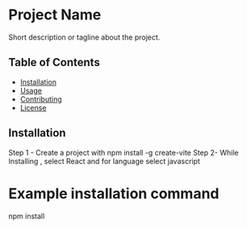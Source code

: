 # Project Name

Short description or tagline about the project.

## Table of Contents

- [Installation](#installation)
- [Usage](#usage)
- [Contributing](#contributing)
- [License](#license)

## Installation

Step 1 - Create a project with npm install -g create-vite
Step 2- While Installing , select React and for language select javascript
# Example installation command
npm install
